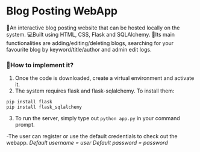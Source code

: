 # Blog Posting WebApp

📜An interactive blog posting website that can be hosted locally on the system. 
💻Built using HTML, CSS, Flask and SQLAlchemy.
💼Its main functionalities are adding/editing/deleting blogs, searching for your favourite blog by keyword/title/author and admin edit logs.

### 🚀How to implement it?

1. Once the code is downloaded, create a virtual environment and activate it.
2. The system requires flask and flask-sqlalchemy. To install them:
  ```
  pip install flask
  pip install flask_sqlalchemy
  ```
3. To run the server, simply type out ```python app.py``` in your command prompt.

-The user can register or use the default credentials to check out the webapp.
  *Default username = user
  Default password = password*
  
